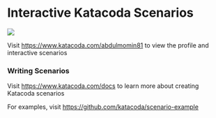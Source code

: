 # Interactive Katacoda Scenarios

[![](http://shields.katacoda.com/katacoda/abdulmomin81/count.svg)](https://www.katacoda.com/abdulmomin81 "Get your profile on Katacoda.com")

Visit https://www.katacoda.com/abdulmomin81 to view the profile and interactive scenarios

### Writing Scenarios
Visit https://www.katacoda.com/docs to learn more about creating Katacoda scenarios

For examples, visit https://github.com/katacoda/scenario-example
